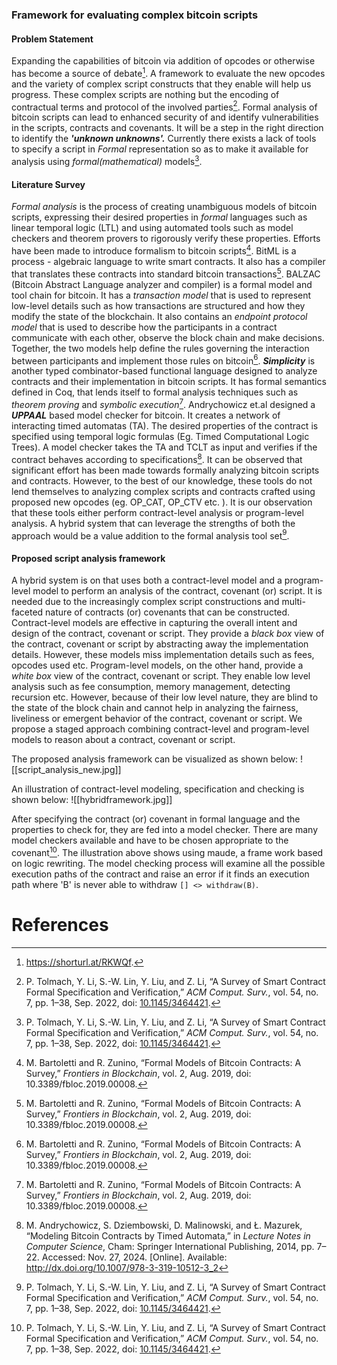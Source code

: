
### Framework for evaluating complex bitcoin scripts
#### Problem Statement
Expanding the capabilities of bitcoin via addition of opcodes or otherwise has become a source of debate[^1]. A framework to evaluate the new opcodes and the variety of complex script constructs that they enable will help us progress. These complex scripts are nothing but the encoding of contractual terms and protocol of the involved parties[^2]. Formal analysis of bitcoin scripts can lead to enhanced security of and identify vulnerabilities in the scripts, contracts and covenants. It will be a step in the right direction to identify the ***'unknown unknowns'.*** Currently there exists a lack of tools to specify a script in *Formal* representation so as to make it available for analysis using *formal(mathematical)* models[^2].

#### Literature Survey
*Formal analysis* is the process of creating unambiguous models of bitcoin scripts, expressing their desired properties in *formal* languages such as linear temporal logic (LTL) and using automated tools such as model checkers and theorem provers to rigorously verify these properties. Efforts have been made to introduce formalism to bitcoin scripts[^3]. BitML is a process - algebraic language to write smart contracts. It also has a compiler that translates these contracts into standard bitcoin transactions[^3]. BALZAC (Bitcoin Abstract Language analyzer and compiler) is a formal model and tool chain for bitcoin. It has a *transaction model* that is used to represent low-level details such as how transactions are structured and how they modify the state of the blockchain. It also contains an *endpoint protocol model* that is used to describe how the participants in a contract communicate with each other, observe the block chain and make decisions. Together, the two models help define the rules governing the interaction between participants and implement those rules on bitcoin[^3]. ***Simplicity*** is another typed combinator-based functional language designed to analyze contracts and their implementation in bitcoin scripts. It has formal semantics defined in Coq, that lends itself to formal analysis techniques such as *theorem proving* and *symbolic execution*[^3]. Andrychowicz et.al designed a ***UPPAAL*** based model checker for bitcoin. It creates a network of interacting timed automatas (TA). The desired properties of the contract is specified using temporal logic formulas (Eg. Timed Computational Logic Trees). A model checker takes the TA and TCLT as input and verifies if the contract behaves according to specifications[^4].  It can be observed that significant effort has been made towards formally analyzing bitcoin scripts and contracts. However, to the best of our knowledge, these tools do not lend themselves to analyzing complex scripts and contracts crafted using proposed new opcodes (eg. OP_CAT, OP_CTV etc. ). It is our observation that these tools either perform contract-level analysis or program-level analysis. A hybrid system that can leverage the strengths of both the approach would be a value addition to the formal analysis tool set[^2]. 

#### Proposed script analysis framework
A hybrid system is on that uses both a contract-level model and a program-level model to perform an analysis of the contract, covenant (or) script. 
It is needed due to the increasingly complex script constructions and multi-faceted nature of contracts (or) covenants that can be constructed. Contract-level models are effective in capturing the overall intent and design of the contract, covenant or script.  They provide a *black box* view of the contract, covenant or script by abstracting away the implementation details. However, these models miss implementation details such as fees, opcodes used etc. Program-level models, on the other hand, provide a *white box* view of the contract, covenant or script. They enable low level analysis such as fee consumption, memory management, detecting recursion etc. However, because of their low level nature, they are blind to the state of the block chain and cannot help in analyzing the fairness, liveliness or emergent behavior of the contract, covenant or script. 
We propose a staged approach combining contract-level and program-level models to reason about a contract, covenant or script. 

The proposed analysis framework can be visualized as shown below:
![[script_analysis_new.jpg]]

An illustration of contract-level modeling, specification and checking is shown below: 
![[hybridframework.jpg]]

After specifying the contract (or) covenant in formal language and the properties to check for, they are fed into a model checker. There are many model checkers available and have to be chosen appropriate to the covenant[^2]. The illustration above shows using maude, a frame work based on logic rewriting. The model checking process will examine all the possible execution paths of the contract and raise an error if it finds an execution path where 'B' is never able to withdraw `[] <> withdraw(B)`. 
# References

[^1]: https://shorturl.at/RKWQf.
[^2]: P. Tolmach, Y. Li, S.-W. Lin, Y. Liu, and Z. Li, “A Survey of Smart Contract Formal Specification and Verification,” _ACM Comput. Surv._, vol. 54, no. 7, pp. 1–38, Sep. 2022, doi: [10.1145/3464421](https://doi.org/10.1145/3464421).
[^3]: M. Bartoletti and R. Zunino, “Formal Models of Bitcoin Contracts: A Survey,” _Frontiers in Blockchain_, vol. 2, Aug. 2019, doi: 10.3389/fbloc.2019.00008.
[^4]: M. Andrychowicz, S. Dziembowski, D. Malinowski, and Ł. Mazurek, “Modeling Bitcoin Contracts by Timed Automata,” in _Lecture Notes in Computer Science_, Cham: Springer International Publishing, 2014, pp. 7–22. Accessed: Nov. 27, 2024. [Online]. Available: http://dx.doi.org/10.1007/978-3-319-10512-3_2